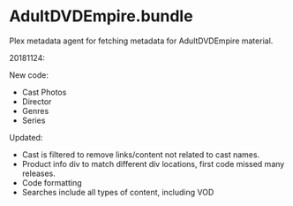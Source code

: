 # AdultDVDEmpire.bundle

Plex metadata agent for fetching metadata for AdultDVDEmpire material.

20181124:

New code:
- Cast Photos
- Director
- Genres
- Series

Updated:
- Cast is filtered to remove links/content not related to cast names.
- Product info div to match different div locations, first code missed many releases.
- Code formatting
- Searches include all types of content, including VOD